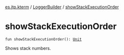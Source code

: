 [es.jtp.kterm](../index.md) / [LoggerBuilder](index.md) / [showStackExecutionOrder](./show-stack-execution-order.md)

# showStackExecutionOrder

`fun showStackExecutionOrder(): `[`Unit`](https://kotlinlang.org/api/latest/jvm/stdlib/kotlin/-unit/index.html)

Shows stack numbers.

